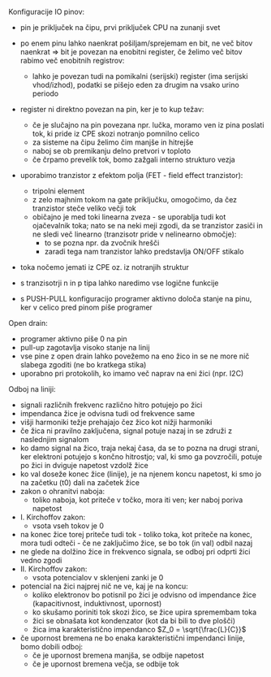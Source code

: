 Konfiguracije IO pinov:
- pin je priključek na čipu, prvi priključek CPU na zunanji svet
- po enem pinu lahko naenkrat pošiljam/sprejemam en bit, ne več bitov naenkrat => bit je povezan na enobitni register, če želimo več bitov rabimo več enobitnih registrov:
	- lahko je povezan tudi na pomikalni (serijski) register (ima serijski vhod/izhod), podatki se pišejo eden za drugim na vsako urino periodo
- register ni direktno povezan na pin, ker je to kup težav:
	- če je slučajno na pin povezana npr. lučka, moramo ven iz pina poslati tok, ki pride iz CPE skozi notranjo pomnilno celico
	- za sisteme na čipu želimo čim manjše in hitrejše
	- naboj se ob premikanju delno pretvori v toploto
	- če črpamo prevelik tok, bomo zažgali interno strukturo vezja
- uporabimo tranzistor z efektom polja (FET - field effect tranzistor):
	- tripolni element
	- z zelo majhnim tokom na gate priključku, omogočimo, da čez tranzistor steče veliko večji tok
	- običajno je med toki linearna zveza - se uporablja tudi kot ojačevalnik toka; nato se na neki meji zgodi, da se tranzistor zasiči in ne sledi več linearno (tranzisotr pride v nelinearno območje):
		- to se pozna npr. da zvočnik hrešči
		- zaradi tega nam tranzistor lahko predstavlja ON/OFF stikalo

- toka nočemo jemati iz CPE oz. iz notranjih struktur
- s tranzisotrji n in p tipa lahko naredimo vse logične funkcije
- s PUSH-PULL konfiguracijo programer aktivno določa stanje na pinu, ker v celico pred pinom piše programer

Open drain:
- programer aktivno piše 0 na pin
- pull-up zagotavlja visoko stanje na linij
- vse pine z open drain lahko povežemo na eno žico in se ne more nič slabega zgoditi (ne bo kratkega stika)
- uporabno pri protokolih, ko imamo več naprav na eni žici (npr. I2C)

Odboj na liniji:
- signali različnih frekvenc različno hitro potujejo po žici
- impendanca žice je odvisna tudi od frekvence same
- višji harmoniki težje prehajajo čez žico kot nižji harmoniki
- če žica ni pravilno zaključena, signal potuje nazaj in se združi z naslednjim signalom
- ko damo signal na žico, traja nekaj časa, da se to pozna na drugi strani, ker elektroni potujejo s končno hitrostjo; val, ki smo ga povzročili, potuje po žici in dviguje napetost vzdolž žice
- ko val doseže konec žice (linije), je na njenem koncu napetost, ki smo jo na začetku (t0) dali na začetek žice
- zakon o ohranitvi naboja:
	- toliko naboja, kot priteče v točko, mora iti ven; ker naboj poriva napetost
- I. Kirchoffov zakon:
	- vsota vseh tokov je 0
- na konec žice torej priteče tudi tok - toliko toka, kot priteče na konec, mora tudi odteči - če ne zaključimo žice, se bo tok (in val) odbil nazaj
- ne glede na dolžino žice in frekvenco signala, se odboj pri odprti žici vedno zgodi
- II. Kirchoffov zakon:
	- vsota potencialov v sklenjeni zanki je 0
- potencial na žici najprej nič ne ve, kaj je na koncu:
	- koliko elektronov bo potisnil po žici je odvisno od impendance žice (kapacitivnost, induktivnost, upornost)
	- ko skušamo poriniti tok skozi žico, se žice upira spremembam toka
	- žici se obnašata kot kondenzator (kot da bi bili to dve plošči)
	- žica ima karakteristično impendanco $Z_0 = \sqrt{\frac{L}{C}}$
- če upornost bremena ne bo enaka karakteristični impendanci linije, bomo dobili odboj:
	- če je upornost bremena manjša, se odbije napetost
	- če je upornost bremena večja, se odbije tok